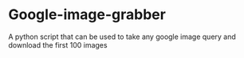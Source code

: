 # Google-image-grabber
A python script that can be used to take any google image query and download the first 100 images
